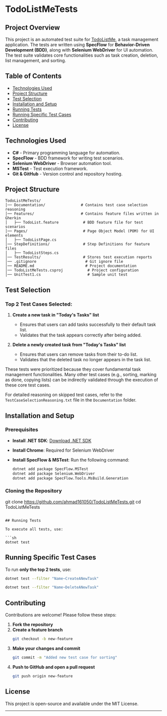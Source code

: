 
# TodoListMeTests

## Project Overview

This project is an automated test suite for [TodoListMe](https://todolistme.net/), a task management application. The tests are written using **SpecFlow** for **Behavior-Driven Development (BDD)**, along with **Selenium WebDriver** for UI automation. The test suite validates core functionalities such as task creation, deletion, list management, and sorting.

## Table of Contents
- [Technologies Used](#technologies-used)
- [Project Structure](#project-structure)
- [Test Selection](#test-selection)
- [Installation and Setup](#installation-and-setup)
- [Running Tests](#running-tests)
- [Running Specific Test Cases](#running-specific-test-cases)
- [Contributing](#contributing)
- [License](#license)

## Technologies Used

- **C#** - Primary programming language for automation.
- **SpecFlow** - BDD framework for writing test scenarios.
- **Selenium WebDriver** - Browser automation tool.
- **MSTest** - Test execution framework.
- **Git & GitHub** - Version control and repository hosting.

## Project Structure

```
TodoListMeTests/
│── Documentation/                # Contains test case selection reasoning
│── Features/                     # Contains feature files written in Gherkin
│   ├── TodoList.feature           # BDD feature file for test scenarios
│── Pages/                         # Page Object Model (POM) for UI elements
│   ├── TodoListPage.cs
│── StepDefinitions/               # Step Definitions for feature files
│   ├── TodoListSteps.cs
│── TestResults/                   # Stores test execution reports
│── .gitignore                      # Git ignore file
│── README.md                       # Project documentation
│── TodoListMeTests.csproj           # Project configuration
│── UnitTest1.cs                     # Sample unit test
```

## Test Selection

### Top 2 Test Cases Selected:

1. **Create a new task in "Today's Tasks" list**
   - Ensures that users can add tasks successfully to their default task list.
   - Validates that the task appears correctly after being added.

2. **Delete a newly created task from "Today's Tasks" list**
   - Ensures that users can remove tasks from their to-do list.
   - Validates that the deleted task no longer appears in the task list.

These tests were prioritized because they cover fundamental task management functionalities. Many other test cases (e.g., sorting, marking as done, copying lists) can be indirectly validated through the execution of these core test cases.

For detailed reasoning on skipped test cases, refer to the `TestCaseSelectionReasoning.txt` file in the `Documentation` folder.

## Installation and Setup

### Prerequisites

- **Install .NET SDK**: [Download .NET SDK](https://dotnet.microsoft.com/en-us/download)
- **Install Chrome**: Required for Selenium WebDriver
- **Install SpecFlow & MSTest**: Run the following command:

  ```sh
  dotnet add package SpecFlow.MSTest
  dotnet add package Selenium.WebDriver
  dotnet add package SpecFlow.Tools.MsBuild.Generation
  ```

### Cloning the Repository


git clone https://github.com/ahmad161050/TodoListMeTests.git
cd TodoListMeTests
```

## Running Tests

To execute all tests, use:

```sh
dotnet test
```

## Running Specific Test Cases

To run **only the top 2 tests**, use:

```sh
dotnet test --filter "Name~CreateANewTask"
```

```sh
dotnet test --filter "Name~DeleteANewTask"
```

## Contributing

Contributions are welcome! Please follow these steps:

1. **Fork the repository**  
2. **Create a feature branch**  
   ```sh
   git checkout -b new-feature
   ```
3. **Make your changes and commit**  
   ```sh
   git commit -m "Added new test case for sorting"
   ```
4. **Push to GitHub and open a pull request**  
   ```sh
   git push origin new-feature
   ```

## License

This project is open-source and available under the MIT License.

---
```